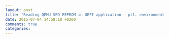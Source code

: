 ```yaml
---
layout: post
title: "Reading QEMU SPD EEPROM in UEFI application - pt1. environment setup"
date: 2015-07-04 14:58:18 +0200
comments: true
categories: 
---
```

